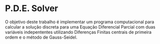 # P.D.E. Solver
O objetivo deste trabalho é implementar um programa computacional para calcular a solução discreta para uma Equação Diferencial Parcial com duas variáveis indepententes utilizando Diferenças Finitas centrais de primeira ordem e o método de Gauss-Seidel.
